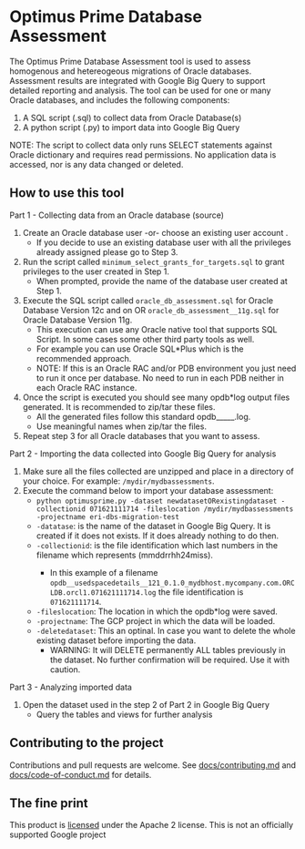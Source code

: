 # Optimus Prime Database Assessment

The Optimus Prime Database Assessment tool is used to assess homogenous and hetereogeous migrations of Oracle databases. Assessment results are integrated with Google Big Query to support detailed reporting and analysis. The tool can be used for one or many Oracle databases, and includes the following components:

1. A SQL script (.sql) to collect data from Oracle Database(s)
2. A python script (.py) to import data into Google Big Query

NOTE: The script to collect data only runs SELECT statements against Oracle dictionary and requires read permissions. No application data is accessed, nor is any data changed or deleted.

## How to use this tool

Part 1 - Collecting data from an Oracle database (source)

1. Create an Oracle database user -or- choose an existing user account .
	* If you decide to use an existing database user with all the privileges already assigned please go to Step 3.
2. Run the script called `minimum_select_grants_for_targets.sql` to grant privileges to the user created in Step 1.
	* When prompted, provide the name of the database user created at Step 1.
3. Execute the SQL script called `oracle_db_assessment.sql` for Oracle Database Version 12c and on OR `oracle_db_assessment__11g.sql` for Oracle Database Version 11g.
	* This execution can use any Oracle native tool that supports SQL Script. In some cases some other third party tools as well.
	* For example you can use Oracle SQL*Plus which is the recommended approach.
	* NOTE: If this is an Oracle RAC and/or PDB environment you just need to run it once per database. No need to run in each PDB neither in each Oracle RAC instance.
4. Once the script is executed you should see many opdb*log output files generated. It is recommended to zip/tar these files.
	*  All the generated files follow this standard opdb__<queryname>__<dbversion>_<scriptversion>_<hostname>_<dbname>_<instancename>_<datetime>.log.
	*  Use meaningful names when zip/tar the files. 
5. Repeat step 3 for all Oracle databases that you want to assess.

Part 2 - Importing the data collected into Google Big Query for analysis

1. Make sure all the files collected are unzipped and place in a directory of your choice. For example: `/mydir/mydbassessments`.
2. Execute the command below to import your database assessment: 
	*  `python optimusprime.py -dataset newdatasetORexistingdataset -collectionid 071621111714 -fileslocation /mydir/mydbassessments -projectname eri-dbs-migration-test`
	*  `-datatase`: is the name of the dataset in Google Big Query. It is created if it does not exists. If it does already nothing to do then.
	*  `-collectionid`: is the file identification which last numbers in the filename which represents <datetime> (mmddrrhh24miss).
		*  In this example of a filename `opdb__usedspacedetails__121_0.1.0_mydbhost.mycompany.com.ORCLDB.orcl1.071621111714.log` the file identification is `071621111714`.
	*  `-fileslocation`: The location in which the opdb*log were saved.
	*  `-projectname`: The GCP project in which the data will be loaded.
	*  `-deletedataset`: This an optinal. In case you want to delete the whole existing dataset before importing the data. 
		*  WARNING: It will DELETE permanently ALL tables previously in the dataset. No further confirmation will be required. Use it with caution.

Part 3 - Analyzing imported data

1. Open the dataset used in the step 2 of Part 2 in Google Big Query
	*  Query the tables and views for further analysis

## Contributing to the project

Contributions and pull requests are welcome.  See [docs/contributing.md](docs/contributing.md) and [docs/code-of-conduct.md](docs/code-of-conduct.md) for details.

## The fine print

This product is [licensed](LICENSE) under the Apache 2 license.  This is not an officially supported Google project
